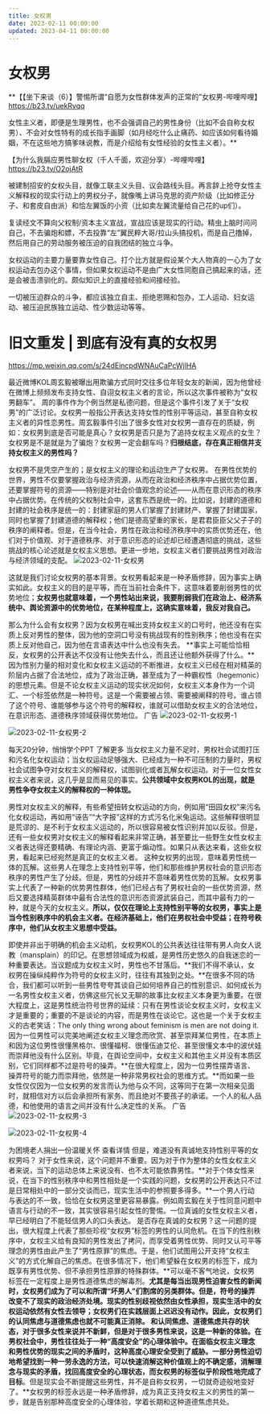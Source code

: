 ```yaml
---
title: 女权男
date: 2023-02-11 00:00:00
updated: 2023-04-11 00:00:00
---
```


# 女权男

**【【坐下来谈（6）】警惕所谓“自愿为女性群体发声的正常的”女权男-哔哩哔哩】 https://b23.tv/uekRvqq

女性主义者，即便是生理男性，也不会强调自己的男性身份（比如不会自称女权男）、不会对女性特有的成长指手画脚（如月经吃什么止痛药、如应该如何看待婚姻，不在这些地方搞爹味说教，而是介绍给有女性经验的女性主义者）。**

【为什么我膈应男性聊女权（千人千面，欢迎分享）-哔哩哔哩】 https://b23.tv/O2ojAtR

被建制招安的女权头目，就像工联主义头目、议会路线头目。再言辞上抢夺女性主义解释权的现实行动上的男权分子，就像嘴上讲马克思的资产阶级（比如修正分子、和套皮自由派）和恰左翼饭的小资（比如卖左翼流量给自己花的up们）。

复读经文不算向父权制/资本主义宣战，宣战应该是现实的行动。精虫上脑时问问自己，不去骗炮和嫖，不去投靠“左”翼民粹大哥/拉山头搞投机，而是自己撸掉，然后用自己的劳动服务被压迫的自我团结的独立斗争。

女权运动的主要力量要靠女性自己。打个比方就是假设某个大人物真的一心为了女权运动去包办这个事情，但如果女权运动不是由广大女性同胞自己搞起来的话，还是会被击溃驯化的。颇似知识上的直接经验和间接经验。

一切被压迫群众的斗争，都应该独立自主、拒绝恩赐和包办，工人运动、妇女运动、被压迫民族独立运动、性少数运动等等。

# 旧文重发 | 到底有没有真的女权男

https://mp.weixin.qq.com/s/24dEincpdWNAuCaPcWjlHA

最近微博KOL周玄毅被曝出用欺骗方式同时交往多位年轻女友的新闻，因为他曾经在微博上频频发布支持女性、自诩女权主义者的言论，所以这次事件被称为“女权男翻车”。
周的事件作为个例当然是私德问题，但是这个事件引发了关于“女权男”的广泛讨论。女权男一般指公开表达支持女性的性别平等运动，甚至自称女权主义者的异性恋男性。周玄毅事件引出了很多女性对女权男一直存在的质疑，例如：女权男到底是否可能是真心？女权男是否只是为了追持女权主义观点的女生？女权男是不是就是为了骗炮？女权男一定会翻车吗？**归根结底，存在真正相信并支持女权主义的男性吗？**

女权男不是凭空产生的；是女权主义的理论和运动生产了女权男。
在男性优势的世界，男性不仅要掌握政治与经济资源，从而在政治和经济秩序中占据优势位置，还要掌握符号的资源——特别是对社会价值观念的论述——从而在意识形态的秩序中占据优势。在传统的父权制社会中，这套东西是统一的。比如说，封建的道德和封建的社会秩序是统一的：封建家庭的男人们掌握了封建财产、掌握了封建国家，同时也掌握了封建道德的解释权；他们是德高望重的家长，是君君臣臣父父子子的秩序的阐释者。但是，在当今社会，男性在政治和经济秩序中的实质优势还在，他们对于价值观、对于道德秩序、对于意识形态的论述却已经遭遇彻底的挑战，这些挑战的核心论述就是女权主义思想。更进一步地，女权主义者们要挑战男性对政治与经济领域的支配。
![2023-02-11-女权男](assets/2023-02-11-女权男.jpeg)

这就是我们讨论女权男的基本背景。女权男看起来是一种矛盾修辞，因为事实上确实如此。女权主义的目的是平等，而在当前社会条件下，这意味着要削弱男性的优势地位；**女权男也就意味着，一个男性站出来说，我要削弱我们在政治上、经济系统中、舆论资源中的优势地位，在某种程度上，这确实意味着，我反对我自己。**

那么为什么会有女权男？因为女权男在喊出支持女权主义的口号时，他还没有在实质上反对男性的整体，因为他的空洞口号没有挑战现有的性别秩序；他也没有在实质上反对他自己，因为他在言语表达中什么也没有失去。
**事实上可能恰恰相反，女权男的公开表达不仅没有让他失去什么，而且还让他额外获得了什么。**因为性别力量的相对变化和女权主义运动的不断推进，女权主义已经在相对精英的阶层内占据了合法地位，成为了政治正确，甚至成为了一种霸权性（hegemonic）的思想元素。但是不论女权主义运动的现实状况如何，女权主义本身作为一个词汇、一个标签依然是一种符号。这是一个需要被占领、需要被阐释的符号。谁占领了这个符号、谁能够参与这个符号的解释权，谁就可以借助女权主义的合法地位，在意识形态、道德秩序领域获得优势地位。
广告
![2023-02-11-女权男-1](assets/2023-02-11-女权男-1.png)

![2023-02-11-女权男-2](assets/2023-02-11-女权男-2.png)

每天20分钟，悄悄学个PPT
了解更多
当女权主义力量不足时，男权社会试图打压和污名化女权运动；当女权运动足够强大、已经成为一种不可压制的力量时，男权社会试图争夺对女权主义的解释权，试图驯化或者瓦解女权运动。对于一位女性女权主义者来说，这几乎是显而易见的事实。**公共领域中女权男KOL的出现，就是男性争夺女权主义的解释权的一种体现。**

男性对女权主义的解释，有些希望扭转女权运动的方向，例如用“田园女权”来污名化女权运动，再如用“诬告”“大字报”这样的方式污名化米兔运动。这些解释很明显是荒谬的、是不利于女权主义运动的，所以很容易被女性识别并加以反驳。但是，还有一些女权男对女权主义的解释看起来非常正确，甚至要比一些野生女性女权主义者表达得还要精确、有理论内涵、更富于煽动性。如果只从表达来看，这些女权男，看起来已经宛然是真正的女权主义者。
这种女权男的出现，意味着男性统一体的瓦解。这些男人在理念上支持性别平等，他们和那些维护男权社会的意识形态秩序的男性产生了分歧。但是，男性的分歧并不意味着男性优势的瓦解。女权男事实上代表了一种新的优势男性群体，他们已经占有了男权社会的一些优势资源，然后又要选择精英群体中最有合法性的意识形态资源武装自己，而其中最有力的一种，就是今天的女权主义。**所以，仅仅在理论上支持性别平等的女权男，事实上是当今性别秩序中的机会主义者。在经济基础上，他们在男权社会中受益；在符号秩序中，他们从女权主义思想中受益。**

即使并非出于明确的机会主义动机，女权男KOL的公共表达往往带有男人向女人说教（mansplain）的印记。在思想领域成为权威，是男性历史悠久的自我迷恋的一种重要表达。当议题成为女权主义时，男性也不甘落后。**我们不得不承认，女权男在操纵纯粹作为符号的女权主义时，往往有其独到之处。**在很多不同的场合，我们都可以听到一些男性夸夸其谈自己如何培养自己的性别意识、如何成长为一名男性女权主义者，仿佛这些冗长又无聊的故事比女权主义本身更为重要。在很大程度上，这是男性统治符号世界的延续：只有在男性谈论女权主义时，女权主义才是重要的；重要的不是谈论的内容，而是男性在谈论它。这也是一个关于女权主义的古老笑话：The only thing wrong about feminism is men are not doing it.
因为一位男性可以完美地阐述女权主义理念而欣赏、甚至崇拜某位男性，在本质上和因为这位男性很懂黑格尔、很懂福柯、很懂伍迪艾伦、甚至很懂文本中的波伏娃而崇拜他没有什么区别。毕竟，在舆论空间中，女权主义和其他主义并没有本质区别，它们同样都不过是符号的操弄。**在很大程度上，因为一位男性摆弄语言、操弄符号的能力而崇拜他，依然是一种非常男权社会的思维方式。**而如果一些女性仅仅因为一位女权男的发言而认为他与众不同，这等同于在第一次相亲见面时，就相信对方以后会承担所有家务、而且绝对不要孩子的承诺。一个人的私人品德，和他使用的语言之间并没有什么决定性的关系。
广告
![2023-02-11-女权男-3](assets/2023-02-11-女权男-3.png)

![2023-02-11-女权男-4](assets/2023-02-11-女权男-4.jpeg)

为困境老人捐出一份温暖关怀
查看详情
但是，难道没有真诚地支持性别平等的女权男吗？
对于女性来说，这个问题并不重要。因为对于作为整体的女性女权主义者来说，当下的运动总体上来说没有、也不太可能依靠男性。**对于个体女性来说，在当下的性别秩序中和男性相处是一个实践的问题，女权男的公开表达只不过是日常相处中的一部分交谈而已，现实生活中的参照要多得多。**一个男人行动与表达的不一致，恰恰在女权男这里更容易暴露。例如周玄毅在关于性同意问题中语言与行动的不一致，其实很容易引起女性的警惕。一位真诚的女性女权主义者，早已经明白了不能轻信男人的口头表达。
是否存在真诚的女权男？这一问题的提出，很大程度上代表了那些珍视“女权男”标签的男性的认同危机。在当下的性别秩序中，女权主义给有良知的男性发出了拷问，而享受着男性优势、同时又认可平等理念的男性由此产生了“男性原罪”的焦虑。于是，他们试图用公开支持“女权主义”的方式化解自己的焦虑。在很多情况下，他们希望躲在女权男的标签下，成为既享有男性优势、但不承担男性原罪的特殊群体。**可以毫不客气地说，女权男标签在一定程度上是男性道德焦虑的解毒剂。**尤其是每当出现男性迫害女性的新闻时，女权男们成为了可以和所谓“坏男人”们割席的另类群体。但是，符号的操弄改变不了现实的政治经济处境。现实的性别歧视依然由女性承担，现实生活中的女权运动依然有女性去领导；女权男们在实践层面上迟迟没有动作。因此，女权男们的认同焦虑与道德焦虑也就不可能真正消除。
和认同焦虑、道德焦虑共存的状态，对于很多女性来说并不新鲜，但是对于很多男性来说，这是一种新的体验。在男权社会中，男性往往处于一种“高度安全”的心理体验中。在面临女权主义理念和男性优势的现实之间的矛盾时，这种高度心理安全受到了威胁。一部分男性迫切地希望找到一种一劳永逸的方法，可以快速消解这种价值观上的不确定感，消解理念与现实的矛盾，找回高度安全的心理状态，而女权男的标签似乎阶段性地完成了目标**。但是现实会不断提醒这些男性，并不是自称女权男，一切就奇迹般地变好了。**女权男的标签永远是一种矛盾修辞，成为真正支持女权主义的男性的第一步，就是告别那种高度安全的心理体验，学着长期和这种道德焦虑共处。
